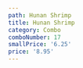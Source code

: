```yaml
---
path: Hunan Shrimp
title: Hunan Shrimp
category: Combo
comboNumber: 17
smallPrice: '6.25'
price: '8.95'
---
```


